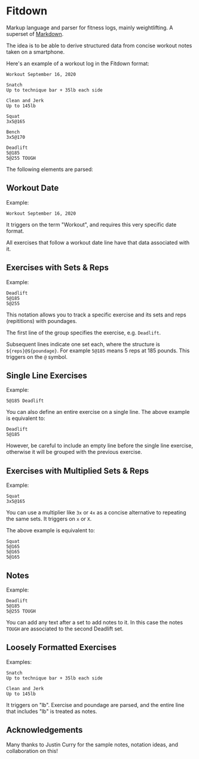 # Fitdown
Markup language and parser for fitness logs, mainly weightlifting. A superset of [Markdown](https://en.wikipedia.org/wiki/Markdown).

The idea is to be able to derive structured data from concise workout notes taken on a smartphone.

Here's an example of a workout log in the Fitdown format:

```
Workout September 16, 2020

Snatch
Up to technique bar + 35lb each side

Clean and Jerk
Up to 145lb

Squat
3x5@165
  
Bench
3x5@170
  
Deadlift
5@185
5@255 TOUGH
```

The following elements are parsed:

## Workout Date
Example:
```
Workout September 16, 2020
```

It triggers on the term "Workout", and requires this very specific date format.

All exercises that follow a workout date line have that data associated with it.

## Exercises with Sets & Reps
Example:

```
Deadlift
5@185
5@255
```

This notation allows you to track a specific exercise and its sets and reps (repititions) with poundages.

The first line of the group specifies the exercise, e.g. `Deadlift`.

Subsequent lines indicate one set each, where the structure is `${reps}@${poundage}`. For example `5@185` means 5 reps at 185 pounds. This triggers on the `@` symbol.

## Single Line Exercises
Example:
```
5@185 Deadlift
```
You can also define an entire exercise on a single line. The above example is equivalent to:

```
Deadlift
5@185
```

However, be careful to include an empty line before the single line exercise, otherwise it will be grouped with the previous exercise.

## Exercises with Multiplied Sets & Reps

Example:
```
Squat
3x5@165
```

You can use a multiplier like `3x` or `4x` as a concise alternative to repeating the same sets. It triggers on `x` or `X`.

The above example is equivalent to:

```
Squat
5@165
5@165
5@165
```

## Notes

Example:

```
Deadlift
5@185
5@255 TOUGH
```

You can add any text after a set to add notes to it. In this case the notes `TOUGH` are associated to the second Deadlift set.

## Loosely Formatted Exercises
Examples:
```
Snatch
Up to technique bar + 35lb each side
```
```
Clean and Jerk
Up to 145lb
```
It triggers on "lb". Exercise and poundage are parsed, and the entire line that includes "lb" is treated as notes.

## Acknowledgements

Many thanks to Justin Curry for the sample notes, notation ideas, and collaboration on this!
